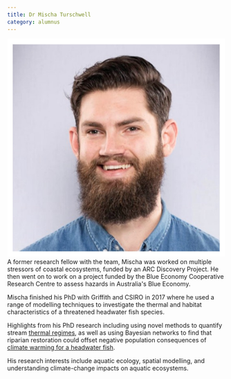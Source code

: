 ```yaml
---
title: Dr Mischa Turschwell
category: alumnus
---
```


![](/people/images/Mischa-Turschwell.jpg)
A former research fellow with the team, Mischa was worked on multiple stressors of coastal ecosystems, funded by an ARC Discovery Project. He then went on to work on a project funded by the Blue Economy Cooperative Research Centre to assess hazards in Australia's Blue Economy. 

Mischa finished his PhD with Griffith and CSIRO in 2017 where he used a range of modelling techniques to investigate the thermal and habitat characteristics of a threatened headwater fish species.

Highlights from his PhD research including using novel methods to quantify stream [thermal regimes](https://www.sciencedirect.com/science/article/pii/S1470160X16300292), as well as using Bayesian networks to find that riparian restoration could offset negative population consequences of [climate warming for a headwater fish](https://onlinelibrary.wiley.com/doi/full/10.1002/aqc.2864).

His research interests include aquatic ecology, spatial modelling, and understanding climate-change impacts on aquatic ecosystems.

